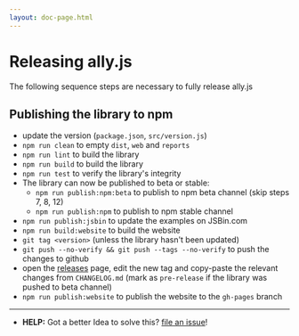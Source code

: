 ```yaml
---
layout: doc-page.html
---
```


# Releasing ally.js

The following sequence steps are necessary to fully release ally.js


## Publishing the library to npm

* update the version (`package.json`, `src/version.js`)
* `npm run clean` to empty `dist`, `web` and `reports`
* `npm run lint` to build the library
* `npm run build` to build the library
* `npm run test` to verify the library's integrity
* The library can now be published to beta or stable:
  * `npm run publish:npm:beta` to publish to npm beta channel (skip steps 7, 8, 12)
  * `npm run publish:npm` to publish to npm stable channel
* `npm run publish:jsbin` to update the examples on JSBin.com
* `npm run build:website` to build the website
* `git tag <version>` (unless the library hasn't been updated)
* `git push --no-verify && git push --tags --no-verify` to push the changes to github
* open the [releases](https://github.com/medialize/ally.js/releases) page, edit the new tag and copy-paste the relevant changes from `CHANGELOG.md` (mark as `pre-release` if the library was pushed to beta channel)
* `npm run publish:website` to publish the website to the `gh-pages` branch


---

* **HELP:** Got a better Idea to solve this? [file an issue](https://github.com/medialize/ally.js/issues/new)!
